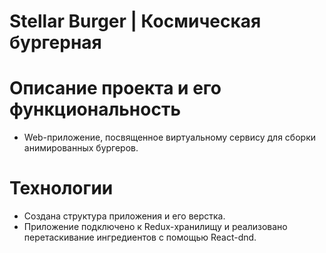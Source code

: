 # Stellar Burger | Космическая бургерная

# Описание проекта и его функциональность
- Web-приложение, посвященное виртуальному сервису для сборки анимированных бургеров. 

# Технологии
- Создана структура приложения и его верстка.
- Приложение подключено к Redux-хранилищу и реализовано перетаскивание ингредиентов с помощью React-dnd.

#